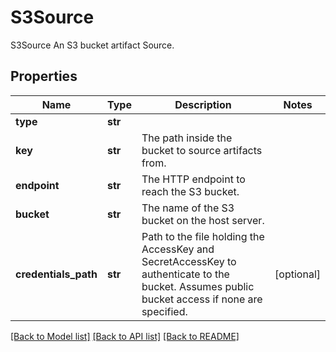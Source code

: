 # S3Source

S3Source  An S3 bucket artifact Source.
## Properties
Name | Type | Description | Notes
------------ | ------------- | ------------- | -------------
**type** | **str** |  | 
**key** | **str** | The path inside the bucket to source artifacts from. | 
**endpoint** | **str** | The HTTP endpoint to reach the S3 bucket. | 
**bucket** | **str** | The name of the S3 bucket on the host server. | 
**credentials_path** | **str** | Path to the file holding the AccessKey and SecretAccessKey to authenticate to the bucket. Assumes public bucket access if none are specified. | [optional] 

[[Back to Model list]](../README.md#documentation-for-models) [[Back to API list]](../README.md#documentation-for-api-endpoints) [[Back to README]](../README.md)


